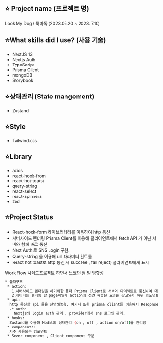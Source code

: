 ##  ⭐️ Project name (프로젝트 명)
  Look My Dog / 룩마독 (2023.05.20 ~ 2023. 7.10)

## ⭐️What skills did I use? (사용 기술)
* NextJS 13
* Nextjs Auth
* TypeScript
* Prisma Client
* mongoDB
* Storybook
  
## ⭐️상태관리 (State mangement) 
* Zustand

## ⭐️Style 
* Tailwind.css


## ⭐️Library
* axios
* react-hook-from
* react-hot-toatst
* query-string
* react-select
* react-spinners
* zod

## ⭐️Project Status
* React-hook-form 라이브러러리를 이용하여 http 통신
* 서버사이드 렌더링 Prisma Client를 이용해  클라이언트에서 fetch API 가 아닌 서버와 함께 바로 통신
* Next Auth 로 SNS Login 구현.
* Query-string 을 이용해 url 파라미터 컨트롤
* React hot toast로 http 통신 시 succsee , fail(reject) 클라이언트에게 표시


Work Flow 사이드프로젝트 하면서 느꼈던 점 밑 방향성 
```sh
* 폴더구조 
 * action:
   1.서버사이드 렌더링을 하기위한 폴더 Prisma Client로 서버와 다이렉트로 통신하여 데이터를 갖고옴 
   2.데이터를 렌더링 할 page파일에 action에 선언 해놓은 요청을 갖고와서 하위 컴포넌트(클라이엍느 컴포넌트)로 전달해줘서 서버사이드렌더링과 클라이언트사이드 렌더링을 같이 진행시킴
 * api:
  http 통신할 api 들을 선언해놓음. 여기서 또한 prisma client를 이용해서 Resopnse를 제공해줌.
  -* auth:
    Nextjs의 login auth 관리 . provider에서 sns 로그인 관리.
 * hooks:
  Zustand를 이용해 Modal의 상태관리 (on , off , action on/off)를 관리함.
 * components:
  자주 사용되는 컴포넌트 
 * Sever component , Client component 구분   
```



